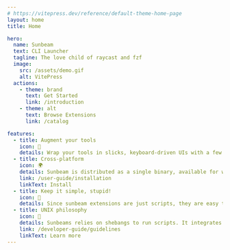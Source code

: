 ```yaml
---
# https://vitepress.dev/reference/default-theme-home-page
layout: home
title: Home

hero:
  name: Sunbeam
  text: CLI Launcher
  tagline: The love child of raycast and fzf
  image:
    src: /assets/demo.gif
    alt: VitePress
  actions:
    - theme: brand
      text: Get Started
      link: /introduction
    - theme: alt
      text: Browse Extensions
      link: /catalog

features:
  - title: Augment your tools
    icon: 🦾
    details: Wrap your tools in slicks, keyboard-driven UIs with a few lines of code, using the language of your choice.
  - title: Cross-platform
    icon: 🌍
    details: Sunbeam is distributed as a single binary, available for windows, macos and linux.
    link: /user-guide/installation
    linkText: Install
  - title: Keep it simple, stupid!
    icon: 🧩
    details: Since sunbeam extensions are just scripts, they are easy to write, easy to share, and easy to install.
  - title: UNIX philosophy
    icon: 🐧
    details: Sunbeams relies on shebangs to run scripts. It integrates well with the rest of the UNIX ecosystem.
    link: /developer-guide/guidelines
    linkText: Learn more
---
```


